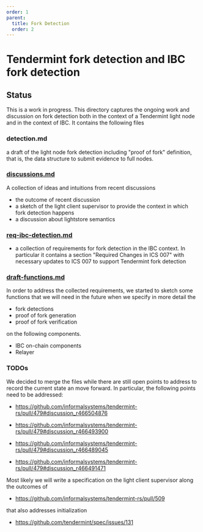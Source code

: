 ```yaml
---
order: 1
parent:
  title: Fork Detection
  order: 2
---
```


# Tendermint fork detection and IBC fork detection

## Status

This is a work in progress.
This directory captures the ongoing work and discussion on fork
detection both in the context of a Tendermint light node and in the
context of IBC. It contains the following files

### detection.md

a draft of the light node fork detection including "proof of fork"
  definition, that is, the data structure to submit evidence to full
  nodes.
  
### [discussions.md](./discussions.md)

A collection of ideas and intuitions from recent discussions

- the outcome of recent discussion
- a sketch of the light client supervisor to provide the context in
  which fork detection happens
- a discussion about lightstore semantics

### [req-ibc-detection.md](./req-ibc-detection.md)

- a collection of requirements for fork detection in the IBC
  context. In particular it contains a section "Required Changes in
  ICS 007" with necessary updates to ICS 007 to support Tendermint
  fork detection

### [draft-functions.md](./draft-functions.md)

In order to address the collected requirements, we started to sketch
some functions that we will need in the future when we specify in more
detail the

- fork detections
- proof of fork generation
- proof of fork verification

on the following components.

- IBC on-chain components
- Relayer

### TODOs

We decided to merge the files while there are still open points to
address to record the current state an move forward. In particular,
the following points need to be addressed:

- <https://github.com/informalsystems/tendermint-rs/pull/479#discussion_r466504876>

- <https://github.com/informalsystems/tendermint-rs/pull/479#discussion_r466493900>
  
- <https://github.com/informalsystems/tendermint-rs/pull/479#discussion_r466489045>
  
- <https://github.com/informalsystems/tendermint-rs/pull/479#discussion_r466491471>
  
Most likely we will write a specification on the light client
supervisor along the outcomes of
  
- <https://github.com/informalsystems/tendermint-rs/pull/509>

that also addresses initialization

- <https://github.com/tendermint/spec/issues/131>
